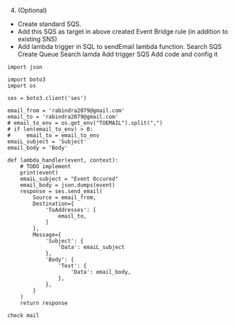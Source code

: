 4. (Optional)
- Create standard SQS.
- Add this SQS as target in above created Event Bridge rule (in addition to existing SNS)
- Add lambda trigger in SQL to sendEmail lambda function.
Search SQS
Create Queue
Search lamda
Add trigger SQS
Add code and config it
```
import json

import boto3
import os

ses = boto3.client('ses')

email_from = 'rabindra2079@gmail.com'
email_to = 'rabindra2079@gmail.com'
# email_to_env = os.get_env("TOEMAIL").split(",")
# if len(email_to_env) > 0:
#     email_to = email_to_env
emaiL_subject = 'Subject'
email_body = 'Body'

def lambda_handler(event, context):
    # TODO implement
    print(event)
    emaiL_subject = "Event Occured"
    email_body = json.dumps(event)
    response = ses.send_email(
        Source = email_from,
        Destination={
            'ToAddresses': [
                email_to,
            ]
        },
        Message={
            'Subject': {
                'Data': emaiL_subject
            },
            'Body': {
                'Text': {
                    'Data': email_body,
                },
            },
        }
    )
    return response

check mail
```